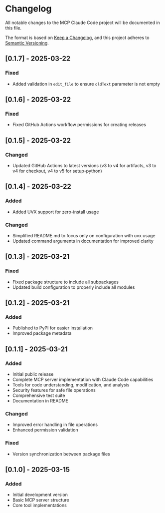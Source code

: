# Changelog

All notable changes to the MCP Claude Code project will be documented in this file.

The format is based on [Keep a Changelog](https://keepachangelog.com/en/1.0.0/),
and this project adheres to [Semantic Versioning](https://semver.org/spec/v2.0.0.html).

## [0.1.7] - 2025-03-22

### Fixed
- Added validation in `edit_file` to ensure `oldText` parameter is not empty

## [0.1.6] - 2025-03-22

### Fixed
- Fixed GitHub Actions workflow permissions for creating releases

## [0.1.5] - 2025-03-22

### Changed
- Updated GitHub Actions to latest versions (v3 to v4 for artifacts, v3 to v4 for checkout, v4 to v5 for setup-python)

## [0.1.4] - 2025-03-22

### Added
- Added UVX support for zero-install usage

### Changed
- Simplified README.md to focus only on configuration with uvx usage
- Updated command arguments in documentation for improved clarity

## [0.1.3] - 2025-03-21

### Fixed
- Fixed package structure to include all subpackages
- Updated build configuration to properly include all modules

## [0.1.2] - 2025-03-21

### Added
- Published to PyPI for easier installation
- Improved package metadata

## [0.1.1] - 2025-03-21

### Added
- Initial public release
- Complete MCP server implementation with Claude Code capabilities
- Tools for code understanding, modification, and analysis
- Security features for safe file operations
- Comprehensive test suite
- Documentation in README

### Changed
- Improved error handling in file operations
- Enhanced permission validation

### Fixed
- Version synchronization between package files

## [0.1.0] - 2025-03-15

### Added
- Initial development version
- Basic MCP server structure
- Core tool implementations